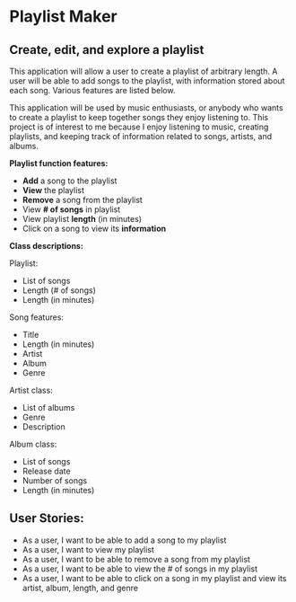 # Playlist Maker

## Create, edit, and explore a playlist

This application will allow a user to create a playlist of arbitrary length. A user will be able to add songs to the 
playlist, with information stored about each song. Various features are listed below.

This application will be used by music enthusiasts, or anybody who wants to create a playlist to keep together songs 
they enjoy listening to. This project is of interest to me because I enjoy listening to music, creating playlists, and 
keeping track of information related to songs, artists, and albums.

**Playlist function features:**
- **Add** a song to the playlist
- **View** the playlist
- **Remove** a song from the playlist
- View **# of songs** in playlist
- View playlist **length** (in minutes)
- Click on a song to view its **information**

**Class descriptions:**

Playlist:
- List of songs
- Length (# of songs)
- Length (in minutes)

Song features:
- Title
- Length (in minutes)
- Artist 
- Album
- Genre

Artist class:
- List of albums
- Genre
- Description

Album class:
- List of songs
- Release date
- Number of songs
- Length (in minutes)

## User Stories:

- As a user, I want to be able to add a song to my playlist
- As a user, I want to view my playlist
- As a user, I want to be able to remove a song from my playlist
- As a user, I want to be able to view the # of songs in my playlist
- As a user, I want to be able to click on a song in my playlist and view its artist, album, length, and genre

